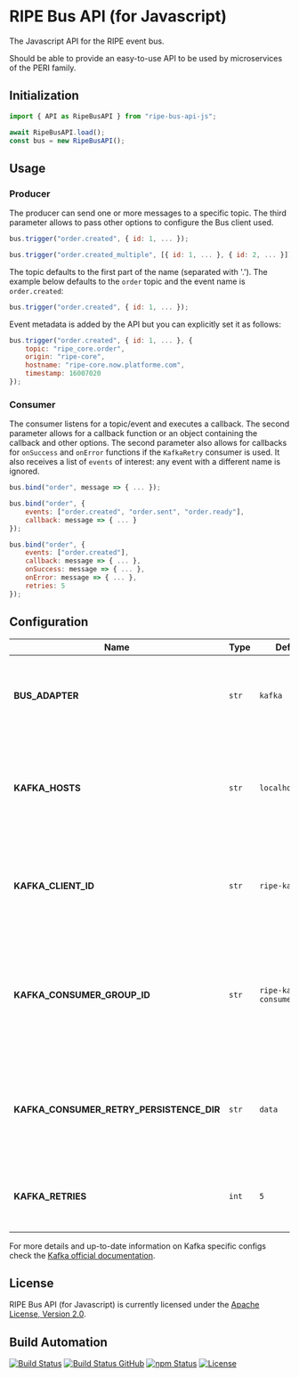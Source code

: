 # RIPE Bus API (for Javascript)

The Javascript API for the RIPE event bus.

Should be able to provide an easy-to-use API to be used by microservices of the PERI family.

## Initialization

```javascript
import { API as RipeBusAPI } from "ripe-bus-api-js";

await RipeBusAPI.load();
const bus = new RipeBusAPI();
```

## Usage

### Producer

The producer can send one or more messages to a specific topic. The third parameter allows to pass other options to configure the Bus client used.

```javascript
bus.trigger("order.created", { id: 1, ... });

bus.trigger("order.created_multiple", [{ id: 1, ... }, { id: 2, ... }]);
```

The topic defaults to the first part of the name (separated with '.'). The example below defaults to the `order` topic and the event name is `order.created`:

```javascript
bus.trigger("order.created", { id: 1, ... });
```

Event metadata is added by the API but you can explicitly set it as follows:

```javascript
bus.trigger("order.created", { id: 1, ... }, {
    topic: "ripe_core.order",
    origin: "ripe-core",
    hostname: "ripe-core.now.platforme.com",
    timestamp: 16007020
});
```

### Consumer

The consumer listens for a topic/event and executes a callback. The second parameter allows for a callback function or an object containing the callback and other options. The second parameter also allows for callbacks for `onSuccess` and `onError` functions if the `KafkaRetry` consumer is used. It also receives a list of `events` of interest: any event with a different name is ignored.

```javascript
bus.bind("order", message => { ... });

bus.bind("order", {
    events: ["order.created", "order.sent", "order.ready"],
    callback: message => { ... }
});

bus.bind("order", {
    events: ["order.created"],
    callback: message => { ... },
    onSuccess: message => { ... },
    onError: message => { ... },
    retries: 5
});
```

## Configuration

| Name                                     | Type  | Default               | Description                                                                                                                                      |
| ---------------------------------------- | ----- | --------------------- | ------------------------------------------------------------------------------------------------------------------------------------------------ |
| **BUS_ADAPTER**                          | `str` | `kafka`               | The name of the bus adapter adapter to be used (eg: `kafka`, `kafkaRetry`).                                                                      |
| **KAFKA_HOSTS**                          | `str` | `localhost:9092`      | The hostname and port of the Kafka nodes to be used, separated by a `,` (comma).                                                                 |
| **KAFKA_CLIENT_ID**                      | `str` | `ripe-kafka`          | Kafka client ID, uniquely identifies a connection to a Kafka broker (more [here](https://kafka.js.org/docs/1.13.0/configuration)).               |
| **KAFKA_CONSUMER_GROUP_ID**              | `str` | `ripe-kafka-consumer` | Kafka consumer group ID, identifies a consumer and is unique for a given Kafka broker (more [here](https://kafka.js.org/docs/1.13.0/consuming)). |
| **KAFKA_CONSUMER_RETRY_PERSISTENCE_DIR** | `str` | `data`                | Kafka consumer persistent directory that will store files for message retries.                                                                   |
| **KAFKA_RETRIES**                        | `int` | `5`                   | Kafka max number of retries to be used in the sending of a message.                                                                              |

For more details and up-to-date information on Kafka specific configs check the [Kafka official documentation](https://kafka.apache.org/documentation/#configuration).

## License

RIPE Bus API (for Javascript) is currently licensed under the [Apache License, Version 2.0](http://www.apache.org/licenses/).

## Build Automation

[![Build Status](https://travis-ci.com/ripe-tech/ripe-bus-api-js.svg?branch=master)](https://travis-ci.com/ripe-tech/ripe-bus-api-js)
[![Build Status GitHub](https://github.com/ripe-tech/ripe-bus-api-js/workflows/Main%20Workflow/badge.svg)](https://github.com/ripe-tech/ripe-bus-api-js/actions)
[![npm Status](https://img.shields.io/npm/v/ripe-bus-api.svg)](https://www.npmjs.com/package/ripe-bus-api)
[![License](https://img.shields.io/badge/license-Apache%202.0-blue.svg)](https://www.apache.org/licenses/)
